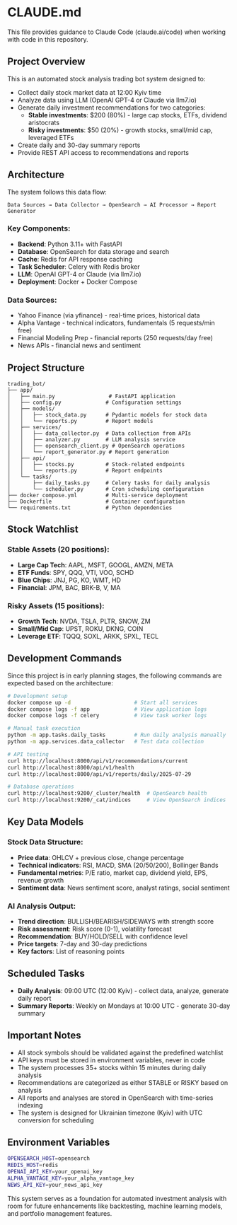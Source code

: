 # CLAUDE.md

This file provides guidance to Claude Code (claude.ai/code) when working with code in this repository.

## Project Overview

This is an automated stock analysis trading bot system designed to:
- Collect daily stock market data at 12:00 Kyiv time
- Analyze data using LLM (OpenAI GPT-4 or Claude via llm7.io)
- Generate daily investment recommendations for two categories:
  - **Stable investments**: $200 (80%) - large cap stocks, ETFs, dividend aristocrats
  - **Risky investments**: $50 (20%) - growth stocks, small/mid cap, leveraged ETFs
- Create daily and 30-day summary reports
- Provide REST API access to recommendations and reports

## Architecture

The system follows this data flow:
```
Data Sources → Data Collector → OpenSearch → AI Processor → Report Generator
```

### Key Components:
- **Backend**: Python 3.11+ with FastAPI
- **Database**: OpenSearch for data storage and search
- **Cache**: Redis for API response caching
- **Task Scheduler**: Celery with Redis broker
- **LLM**: OpenAI GPT-4 or Claude (via llm7.io)
- **Deployment**: Docker + Docker Compose

### Data Sources:
- Yahoo Finance (via yfinance) - real-time prices, historical data
- Alpha Vantage - technical indicators, fundamentals (5 requests/min free)
- Financial Modeling Prep - financial reports (250 requests/day free)
- News APIs - financial news and sentiment

## Project Structure

```
trading_bot/
├── app/
│   ├── main.py                 # FastAPI application
│   ├── config.py              # Configuration settings
│   ├── models/
│   │   ├── stock_data.py      # Pydantic models for stock data
│   │   └── reports.py         # Report models
│   ├── services/
│   │   ├── data_collector.py  # Data collection from APIs
│   │   ├── analyzer.py        # LLM analysis service
│   │   ├── opensearch_client.py # OpenSearch operations
│   │   └── report_generator.py # Report generation
│   ├── api/
│   │   ├── stocks.py          # Stock-related endpoints
│   │   └── reports.py         # Report endpoints
│   └── tasks/
│       ├── daily_tasks.py     # Celery tasks for daily analysis
│       └── scheduler.py       # Cron scheduling configuration
├── docker compose.yml         # Multi-service deployment
├── Dockerfile                 # Container configuration
└── requirements.txt           # Python dependencies
```

## Stock Watchlist

### Stable Assets (20 positions):
- **Large Cap Tech**: AAPL, MSFT, GOOGL, AMZN, META
- **ETF Funds**: SPY, QQQ, VTI, VOO, SCHD
- **Blue Chips**: JNJ, PG, KO, WMT, HD
- **Financial**: JPM, BAC, BRK-B, V, MA

### Risky Assets (15 positions):
- **Growth Tech**: NVDA, TSLA, PLTR, SNOW, ZM
- **Small/Mid Cap**: UPST, ROKU, DKNG, COIN
- **Leverage ETF**: TQQQ, SOXL, ARKK, SPXL, TECL

## Development Commands

Since this project is in early planning stages, the following commands are expected based on the architecture:

```bash
# Development setup
docker compose up -d                    # Start all services
docker compose logs -f app              # View application logs
docker compose logs -f celery           # View task worker logs

# Manual task execution
python -m app.tasks.daily_tasks         # Run daily analysis manually
python -m app.services.data_collector   # Test data collection

# API testing
curl http://localhost:8000/api/v1/recommendations/current
curl http://localhost:8000/api/v1/health
curl http://localhost:8000/api/v1/reports/daily/2025-07-29

# Database operations
curl http://localhost:9200/_cluster/health  # OpenSearch health
curl http://localhost:9200/_cat/indices     # View OpenSearch indices
```

## Key Data Models

### Stock Data Structure:
- **Price data**: OHLCV + previous close, change percentage
- **Technical indicators**: RSI, MACD, SMA (20/50/200), Bollinger Bands
- **Fundamental metrics**: P/E ratio, market cap, dividend yield, EPS, revenue growth
- **Sentiment data**: News sentiment score, analyst ratings, social sentiment

### AI Analysis Output:
- **Trend direction**: BULLISH/BEARISH/SIDEWAYS with strength score
- **Risk assessment**: Risk score (0-1), volatility forecast
- **Recommendation**: BUY/HOLD/SELL with confidence level
- **Price targets**: 7-day and 30-day predictions
- **Key factors**: List of reasoning points

## Scheduled Tasks

- **Daily Analysis**: 09:00 UTC (12:00 Kyiv) - collect data, analyze, generate daily report
- **Summary Reports**: Weekly on Mondays at 10:00 UTC - generate 30-day summary

## Important Notes

- All stock symbols should be validated against the predefined watchlist
- API keys must be stored in environment variables, never in code
- The system processes 35+ stocks within 15 minutes during daily analysis
- Recommendations are categorized as either STABLE or RISKY based on analysis
- All reports and analyses are stored in OpenSearch with time-series indexing
- The system is designed for Ukrainian timezone (Kyiv) with UTC conversion for scheduling

## Environment Variables

```bash
OPENSEARCH_HOST=opensearch
REDIS_HOST=redis
OPENAI_API_KEY=your_openai_key
ALPHA_VANTAGE_KEY=your_alpha_vantage_key
NEWS_API_KEY=your_news_api_key
```

This system serves as a foundation for automated investment analysis with room for future enhancements like backtesting, machine learning models, and portfolio management features.
